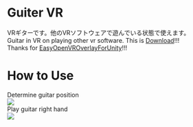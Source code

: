 # Guiter VR
VRギターです。他のVRソフトウェアで遊んでいる状態で使えます。  
Guitar in VR on playing other vr software. This is [Download](https://github.com/rn9dfj3/guiter_vr/releases)!!!  
Thanks for [EasyOpenVROverlayForUnity](https://sabowl.sakura.ne.jp/gpsnmeajp/unity/EasyOpenVROverlayForUnity/)!!!  
# How to Use
Determine guitar position  
![](https://github.com/rn9dfj3/guiter_vr/blob/master/figure1.png)  
Play guitar right hand  
![](https://github.com/rn9dfj3/guiter_vr/blob/master/figure2.png)
